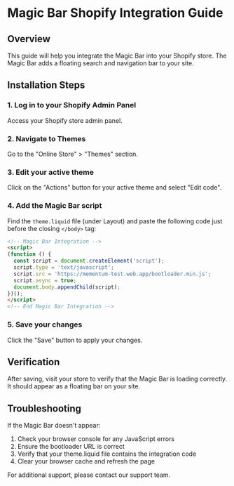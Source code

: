 # Magic Bar Shopify Integration Guide

## Overview
This guide will help you integrate the Magic Bar into your Shopify store. The Magic Bar adds a floating search and navigation bar to your site.

## Installation Steps

### 1. Log in to your Shopify Admin Panel

Access your Shopify store admin panel.

### 2. Navigate to Themes

Go to the "Online Store" > "Themes" section.

### 3. Edit your active theme

Click on the "Actions" button for your active theme and select "Edit code".

### 4. Add the Magic Bar script

Find the `theme.liquid` file (under Layout) and paste the following code just before the closing `</body>` tag:

```html
<!-- Magic Bar Integration -->
<script>
(function () {
  const script = document.createElement('script');
  script.type = 'text/javascript';
  script.src = 'https://mementum-test.web.app/bootloader.min.js';
  script.async = true;
  document.body.appendChild(script);
})();
</script>
<!-- End Magic Bar Integration -->
```

### 5. Save your changes

Click the "Save" button to apply your changes.

## Verification

After saving, visit your store to verify that the Magic Bar is loading correctly. It should appear as a floating bar on your site.

## Troubleshooting

If the Magic Bar doesn't appear:
1. Check your browser console for any JavaScript errors
2. Ensure the bootloader URL is correct
3. Verify that your theme.liquid file contains the integration code
4. Clear your browser cache and refresh the page

For additional support, please contact our support team. 